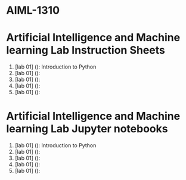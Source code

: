 # AIML-1310
# Artificial Intelligence and Machine learning Lab Instruction Sheets

1. [lab 01] (): Introduction to Python 
1. [lab 01] (): 
1. [lab 01] (): 
1. [lab 01] (): 
1. [lab 01] (): 

# Artificial Intelligence and Machine learning Lab Jupyter notebooks

1. [lab 01] (): Introduction to Python 
1. [lab 01] (): 
1. [lab 01] (): 
1. [lab 01] (): 
1. [lab 01] (): 
